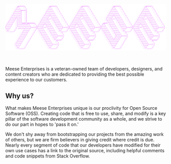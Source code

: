 <p align="center">
  <a href="https://github.com/ajmeese7/readme-ascii">
    <img src="https://github.com/meese-enterprises/.github/blob/master/profile/Meese_ASCII.png" alt="Meese Enterprises ASCII" title="README ASCII">
  </a>
</p>
<br />

Meese Enterprises is a veteran-owned team of developers, designers, and content creators who are dedicated to providing the best possible experience to our customers.

## Why us?

What makes Meese Enterprises unique is our proclivity for Open Source Software (OSS). Creating code that is free to use, share, and modify is a key pillar of the software development community as a whole, and we strive to do our part in hopes to 'pass it on.'

We don't shy away from bootstrapping our projects from the amazing work of others, but we are firm believers in giving credit where credit is due. Nearly every segment of code that our developers have modified for their own use cases has a link to the original source, including helpful comments and code snippets from Stack Overflow.

<!--
We pride ourselves on our attention to detail, ...

MENTION SECURITY CLEARANCES
-->

<!--
## Qualifications

- Partner with [Delta Cloud Systems](https://www.deltacloudsystems.com/)
-->

<!--
**Here are some ideas to get you started:**

🙋‍♀️ A short introduction - what is your organization all about?
🌈 Contribution guidelines - how can the community get involved?
👩‍💻 Useful resources - where can the community find your docs? Is there anything else the community should know?
🍿 Fun facts - what does your team eat for breakfast?

**IDEAS:**
- A set of icons that can be muted on command to demonstrate how available the company currently is,
  including "Open to New Clients" and "Open to Inquiries".
  - Could also be used to show the company's current status, such as "Working with ABC company on XYZ."
- Case studies can be on a company Medium account, then the old Medium code can be used to pull and
  display them
- Can potentially use a Vercal app and API for all of these things
-->
